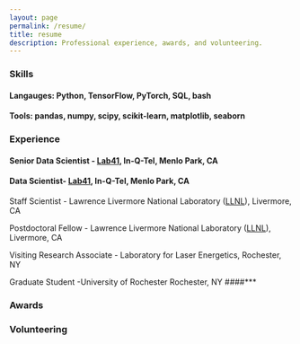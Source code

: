 ```yaml
---
layout: page
permalink: /resume/
title: resume
description: Professional experience, awards, and volunteering.
---
```

### Skills
#### Langauges: Python, TensorFlow, PyTorch, SQL, bash
#### Tools: pandas, numpy, scipy, scikit-learn, matplotlib, seaborn 

### Experience

#### Senior Data Scientist - [Lab41](https://lab41.org/), In-Q-Tel, Menlo Park, CA

#### Data Scientist- [Lab41](https://lab41.org/), In-Q-Tel, Menlo Park, CA

Staff Scientist - Lawrence Livermore National Laboratory ([LLNL](https://www.llnl.gov/)),
Livermore, CA

Postdoctoral Fellow - Lawrence Livermore National Laboratory ([LLNL](https://www.llnl.gov/)),
Livermore, CA

Visiting Research Associate - Laboratory for Laser Energetics, Rochester, NY

Graduate Student -University of Rochester Rochester, NY
####***
### Awards

### Volunteering
